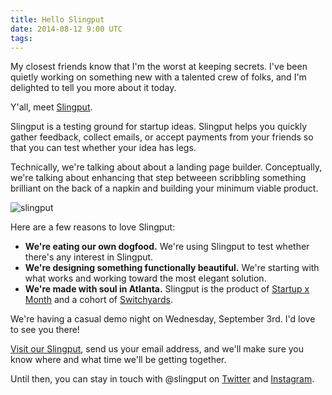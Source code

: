 ```yaml
---
title: Hello Slingput
date: 2014-08-12 9:00 UTC
tags:
---
```


My closest friends know that I'm the worst at keeping secrets. I've been quietly working on something new with a talented crew of folks, and I'm delighted to tell you more about it today.

Y'all, meet [Slingput](http://www.slingput.com/).

Slingput is a testing ground for startup ideas. Slingput helps you quickly gather feedback, collect emails, or accept payments from your friends so that you can test whether your idea has legs. 

Technically, we're talking about about a landing page builder. Conceptually, we're talking about enhancing that step betweeen scribbling something brilliant on the back of a napkin and building your minimum viable product.

![slingput](/img/slingput.JPG) 

Here are a few reasons to love Slingput:

* **We're eating our own dogfood.** We're using Slingput to test whether there's any interest in Slingput.
* **We're designing something functionally beautiful.** We're starting with what works and working toward the most elegant solution.
* **We're made with soul in Atlanta.** Slingput is the product of [Startup x Month](https://medium.com/@tavani/introducing-startup-x-month-94d29103246b) and a cohort of [Switchyards](http://www.switchyards.com/).

We're having a casual demo night on Wednesday, September 3rd. I'd love to see you there! 

[Visit our Slingput](http://www.slingput.com/), send us your email address, and we'll make sure you know where and what time we'll be getting together.

Until then, you can stay in touch with @slingput on [Twitter](https://twitter.com/slingput) and [Instagram](http://instagram.com/slingput).